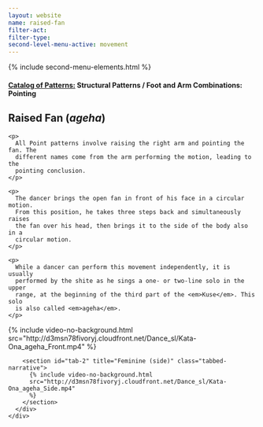 ```yaml
---
layout: website
name: raised-fan
filter-act:
filter-type:
second-level-menu-active: movement
---
```


{% include second-menu-elements.html %}

<main class="page-content">
  <div class="text-container">
    <h4>
      <a href="/movement/">Catalog of Patterns:</a> Structural Patterns / Foot
      and Arm Combinations: Pointing
    </h4>
    <h2>Raised Fan (<em>ageha</em>)</h2>

    <p>
      All Point patterns involve raising the right arm and pointing the fan. The
      different names come from the arm performing the motion, leading to the
      pointing conclusion.
    </p>

    <p>
      The dancer brings the open fan in front of his face in a circular motion.
      From this position, he takes three steps back and simultaneously raises
      the fan over his head, then brings it to the side of the body also in a
      circular motion.
    </p>

    <p>
      While a dancer can perform this movement independently, it is usually
      performed by the shite as he sings a one- or two-line solo in the upper
      range, at the beginning of the third part of the <em>Kuse</em>. This solo
      is also called <em>ageha</em>.
    </p>
  </div>

  <div class="tabs-container">
    <div class="tabs-container__links">
      <div class="wrapper">
        <div id="tabs"></div>
      </div>
    </div>
    <div class="tabs-container__content">
      <div class="wrapper">
        <section id="tab-1" title="Feminine (front)" class="tabbed-narrative">
          {% include video-no-background.html
          src="http://d3msn78fivoryj.cloudfront.net/Dance_sl/Kata-Ona_ageha_Front.mp4"
          %}
        </section>

        <section id="tab-2" title="Feminine (side)" class="tabbed-narrative">
          {% include video-no-background.html
          src="http://d3msn78fivoryj.cloudfront.net/Dance_sl/Kata-Ona_ageha_Side.mp4"
          %}
        </section>
      </div>
    </div>
  </div>
</main>
